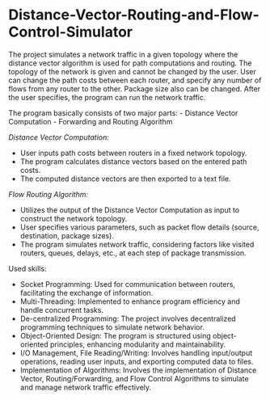 # Distance-Vector-Routing-and-Flow-Control-Simulator

The project simulates a network traffic in a given topology where the distance vector algorithm is used for path computations and routing. The topology of the network is given and cannot be changed by the user. User can change the path costs between each router, and specify any number of flows from any router to the other. Package size also can be changed. After the user specifies, the program can run the network traffic.

The program basically consists of two major parts: 
                                                - Distance Vector Computation
                                                - Forwarding and Routing Algorithm

*Distance Vector Computation:*
* User inputs path costs between routers in a fixed network topology.
* The program calculates distance vectors based on the entered path costs.
* The computed distance vectors are then exported to a text file.

*Flow Routing Algorithm:*
* Utilizes the output of the Distance Vector Computation as input to construct the network topology.
* User specifies various parameters, such as packet flow details (source, destination, package sizes).
* The program simulates network traffic, considering factors like visited routers, queues, delays, etc., at each step of package transmission.




Used skills:
* Socket Programming: Used for communication between routers, facilitating the exchange of information.
* Multi-Threading: Implemented to enhance program efficiency and handle concurrent tasks.
* De-centralized Programming: The project involves decentralized programming techniques to simulate network behavior.
* Object-Oriented Design: The program is structured using object-oriented principles, enhancing modularity and maintainability.
* I/O Management, File Reading/Writing: Involves handling input/output operations, reading user inputs, and exporting computed data to files.
* Implementation of Algorithms: Involves the implementation of Distance Vector, Routing/Forwarding, and Flow Control Algorithms to simulate and manage network traffic effectively.
   
